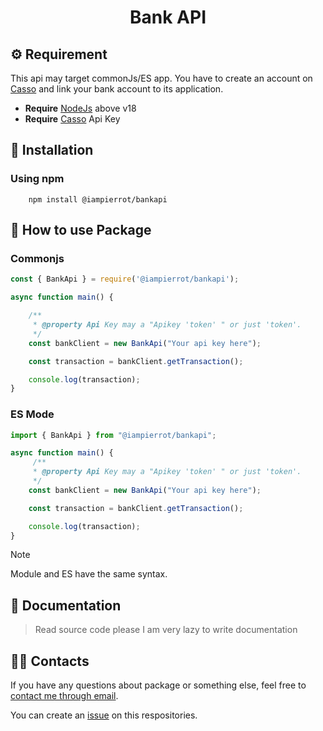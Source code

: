 <h1 align="center">Bank API</h1>


## ⚙️ Requirement
This api may target commonJs/ES app. You have to create an account on [Casso](https://casso.vn/) and link your bank account to its application.

- **Require** [NodeJs](https://nodejs.org/en/download) above v18
- **Require** [Casso](https://casso.vn/) Api Key

## 💾 Installation
### Using npm
```terminal
    npm install @iampierrot/bankapi
```


## 🔨 How to use Package

### Commonjs

```js
const { BankApi } = require('@iampierrot/bankapi');

async function main() {

    /**
     * @property Api Key may a "Apikey 'token' " or just 'token'.
     */
    const bankClient = new BankApi("Your api key here");

    const transaction = bankClient.getTransaction();

    console.log(transaction);
}
```

### ES Mode

```js
import { BankApi } from "@iampierrot/bankapi";

async function main() {
     /**
     * @property Api Key may a "Apikey 'token' " or just 'token'.
     */
    const bankClient = new BankApi("Your api key here");

    const transaction = bankClient.getTransaction();

    console.log(transaction);
}
```
> [!NOTE]  
> Module and ES have the same syntax.

## 📖 Documentation
> Read source code please I am very lazy to write documentation

## 💁‍♂️ Contacts
If you have any questions about package or something else, feel free to <a href="mailto:phatnguyentan836@gmail.com">contact me through email</a>.

You can create an [issue](https://github.com/IamPierrot/bank-api/issues) on this respositories.

